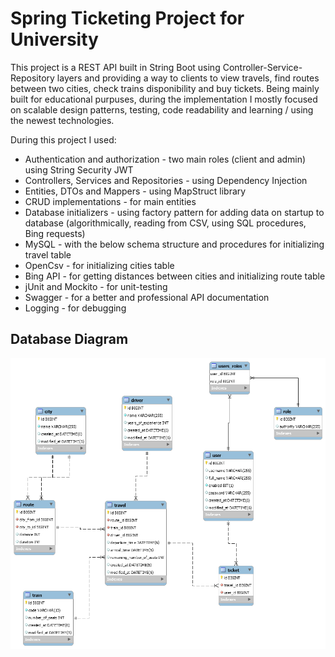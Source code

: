 # Spring Ticketing Project for University 

This project is a REST API built in String Boot using Controller-Service-Repository layers and providing a way to clients to view travels, find routes between two cities, check trains disponibility and buy tickets. Being mainly built for educational purpuses, during the implementation I mostly focused on scalable design patterns, testing, code readability and learning / using the newest technologies.

During this project I used:
- Authentication and authorization - two main roles (client and admin) using String Security JWT
- Controllers, Services and Repositories - using Dependency Injection
- Entities, DTOs and Mappers - using MapStruct library
- CRUD implementations - for main entities
- Database initializers - using factory pattern for adding data on startup to database (algorithmically, reading from CSV, using SQL procedures, Bing requests)
- MySQL - with the below schema structure and procedures for initializing travel table
- OpenCsv - for initializing cities table
- Bing API - for getting distances between cities and initializing route table
- jUnit and Mockito - for unit-testing
- Swagger - for a better and professional API documentation
- Logging - for debugging 

## Database Diagram

![Database Diagram](/readme-resources/spring_project_diagram.png)
